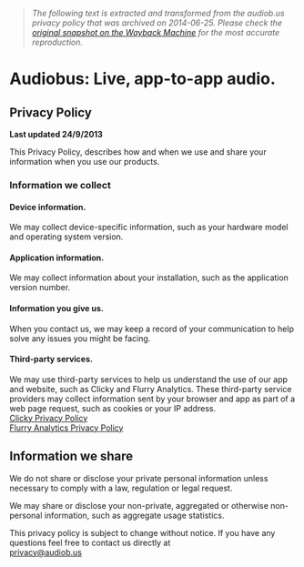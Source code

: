 > *The following text is extracted and transformed from the audiob.us privacy policy that was archived on 2014-06-25. Please check the [original snapshot on the Wayback Machine](https://web.archive.org/web/20140625052444id_/http%3A//audiob.us/privacypolicy) for the most accurate reproduction.*

# Audiobus: Live, app-to-app audio.

## Privacy Policy

**Last updated 24/9/2013**

This Privacy Policy, describes how and when we use and share your information when you use our products.

### Information we collect

#### Device information.

We may collect device-specific information, such as your hardware model and operating system version.

#### Application information.

We may collect information about your installation, such as the application version number.

#### Information you give us. 

When you contact us, we may keep a record of your communication to help solve any issues you might be facing.

#### Third-party services.

We may use third-party services to help us understand the use of our app and website, such as Clicky and Flurry Analytics. These third-party service providers may collect information sent by your browser and app as part of a web page request, such as cookies or your IP address.  
[Clicky Privacy Policy  
](http://clicky.com/terms)[Flurry Analytics Privacy Policy](http://www.flurry.com/privacy-policy.html)

## Information we share

We do not share or disclose your private personal information unless necessary to comply with a law, regulation or legal request.

We may share or disclose your non-private, aggregated or otherwise non-personal information, such as aggregate usage statistics.

This privacy policy is subject to change without notice. If you have any questions feel free to contact us directly at  
[privacy@audiob.us](mailto:privacy@audiob.us)
